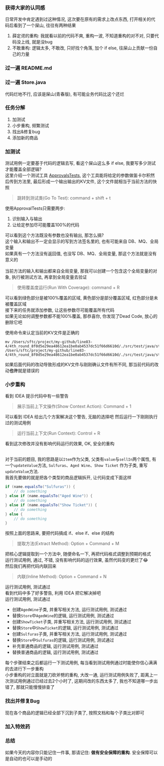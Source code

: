 ### 获得大家的认同感
日常开发中肯定遇到过这种情况, 这次要在原有的需求上改点东西, 打开相关的代码后看到了一个屎山, 往往有两种结果
1. 薛定谔的重构: 我就看以前的代码不爽, 重构一波, 不知道重构的对不对, 只要代码没上线, 就是没bug
2. 不敢重构: 逻辑太多, 不敢改, 只好找个角落, 加个 if else, 往屎山上贡献一份自己的力量

### 过一遍 README.md
### 过一遍 Store.java
代码烂地不行, 应该是屎山(青春版), 有可能业务代码比这个还烂

### 任务分解
1. 加测试
2. 小步重构, 频繁测试
3. 找出&修复bug
4. 添加新的商品

### 加测试
测试用例一定要基于代码的逻辑去写, 看这个屎山这么多 if else, 我要写多少测试才能覆盖全部逻辑?<br>
这里介绍一个测试工具 [ApprovalsTests](https://approvaltests.com/), 这个工具能将给定的参数做笛卡尔积然后传到方法里, 最后形成一个输出输出的KV文件, 这个文件就相当于当前方法的快照<br>

> 跳转到测试类(Go To Test): command + shift + t

使用ApprovalTests只需要两步:
1. 识别输入与输出
2. 让给定参加尽可能覆盖100%的代码

可以看到这个方法既没有参数也没有输出, 那怎么搞?<br>
这个输入和输出不一定会显示的写到方法签名里的, 也有可能来自 DB、MQ、全局变量<br>
如果真有一个方法没有返回值, 也没写 DB、MQ、全局变量, 那这个方法就是没有意义的<br><br>
当前方法的输入和输出都来自全局变量, 那我可以创建一个包含这个全局变量的对象, 执行被测试方法, 再拿到全局变量去验证

> 使用覆盖度运行(Run With Coverage): command + R

可以看到绿色部分是被100%覆盖的区域, 黄色部分是部分覆盖区域, 红色部分是未被覆盖区域<br>
接下来的任务就添加参数, 让这些参数尽可能覆盖所有代码<br>
如果无论如何调整参数都不能100%覆盖, 那恭喜你, 你发现了Dead Code, 放心的删除它吧<br>

使用命令来认定当前的KV文件是正确的
``` shell
mv /Users/sftc/project/my-github/line83-4/4th_round_8f0d5e29ea48612ea1be0ab4537dc51f66d6610d/./src/test/java/store/StoreTest.test.received.txt /Users/sftc/project/my-github/line83-4/4th_round_8f0d5e29ea48612ea1be0ab4537dc51f66d6610d/./src/test/java/store/StoreTest.test.approved.txt
```
如果后面代码的改动导致形成的KV文件与刚刚确认文件有所不同, 那当前代码的改动**也许**就是错误的

### 小步重构
看到 IDEA 提示代码中有一些警告
> 展示当前上下文操作(Show Context Action): Command + 1

可以看到 IDEA 给出几个方案解决这个警告, 无脑的选择吧
然后运行一下刚刚执行过的测试用例
> 运行当前上下文(Run Context): Control + R

看到这次修改并没有影响代码运行的效果, OK, 安全的重构<br><br>

对于当前的题目, 我的思路是以```Item```作为父类, 父类有```value```与```sellIn```两个属性, 
有一个```updateValue```方法, ```Sulfuras```、```Aged Wine```、```Show Ticket``` 作为子类,
重写```updateValue```方法.<br>
我首先要做的就是把各个类型的商品逻辑拆开, 让代码变成下面这样
``` java
if (name.equalsTo("Sulfuras")) {
    // do something
} else if (name.equalsTo("Aged Wine")) {
    // do something
} else if (name.equalsTo("Show Ticket")) {
    // do something
} else {
    // do something
}
```

按照上面的思路来, 要把代码搞成 if、else if、else 的结构
> 提取方法(Extract Method): Option + Command + M

把核心逻辑提取到一个方法中, 随便命名一下, 再把代码格式调整到预期的格式<br>
运行测试用例, 通过, 不错, 没有影响代码的运行效果, 虽然代码变的更烂了😂<br>
然后我们再把代码内联回来
> 内联(Inline Method): Option + Command + N

运行测试用例, 测试通过<br>
看到代码中多了好多警告, 利用 IDEA 把它解决掉吧<br>
运行测试用例, 测试通过<br>
- 创建```AgedWine```子类, 并重写相关方法, 运行测试用例, 测试通过<br>
- 替换```Store```中```AgedWine```的逻辑, 运行测试用例, 测试通过<br>
- 创建```ShowTicket```子类, 并重写相关方法, 运行测试用例, 测试通过<br>
- 替换```Store```中```ShowTicket```的逻辑, 运行测试用例, 测试通过<br>
- 创建```Sulfuras```子类, 并重写相关方法, 运行测试用例, 测试通过<br>
- 替换```Store```中```Sulfuras```的逻辑, 运行测试用例, 测试通过<br>
- 补充普通商品的逻辑, 运行测试用例, 测试通过<br>
- 替换普通商品的逻辑, 运行测试用例, 测试通过<br>

每个步骤结束之后都运行一下测试用例, 每当看到测试用例通过时能使你信心满满的去进行下一步重构<br>
小步重构的对立面就是刀砍斧劈的重构, 大改一通, 运行测试用例失败了, 距离上一次测试用例通过已经过去2个小时了, 这期间改的东西太多了, 我也不知道哪一步出错了, 那就只能慢慢排查了<br>

### 找出并修复Bug
现在各个商品的逻辑已经全部下沉到子类了, 按照文档和每个子类比对即可<br>

### 加入特效药

### 总结
如果今天的内容你只能记住一件事, 那请记住: **做有安全保障的重构**. 安全保障可以是自动的也可以是手动的